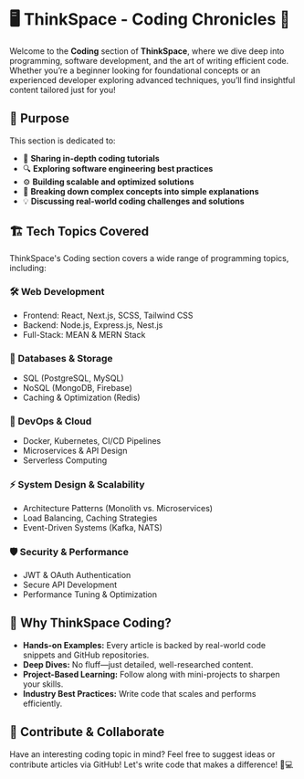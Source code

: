 # 🖥️ ThinkSpace - Coding Chronicles 🚀

Welcome to the **Coding** section of **ThinkSpace**, where we dive deep into programming, software development, and the art of writing efficient code. Whether you’re a beginner looking for foundational concepts or an experienced developer exploring advanced techniques, you’ll find insightful content tailored just for you!

## 🎯 Purpose

This section is dedicated to:
- 📜 **Sharing in-depth coding tutorials**
- 🔍 **Exploring software engineering best practices**
- ⚙️ **Building scalable and optimized solutions**
- 🚀 **Breaking down complex concepts into simple explanations**
- 💡 **Discussing real-world coding challenges and solutions**

## 🏗 Tech Topics Covered

ThinkSpace's Coding section covers a wide range of programming topics, including:

### **🛠 Web Development**
- Frontend: React, Next.js, SCSS, Tailwind CSS
- Backend: Node.js, Express.js, Nest.js
- Full-Stack: MEAN & MERN Stack

### **💾 Databases & Storage**
- SQL (PostgreSQL, MySQL)
- NoSQL (MongoDB, Firebase)
- Caching & Optimization (Redis)

### **📡 DevOps & Cloud**
- Docker, Kubernetes, CI/CD Pipelines
- Microservices & API Design
- Serverless Computing

### **⚡️ System Design & Scalability**
- Architecture Patterns (Monolith vs. Microservices)
- Load Balancing, Caching Strategies
- Event-Driven Systems (Kafka, NATS)

### **🛡 Security & Performance**
- JWT & OAuth Authentication
- Secure API Development
- Performance Tuning & Optimization

## 📌 Why ThinkSpace Coding?

- **Hands-on Examples:** Every article is backed by real-world code snippets and GitHub repositories.
- **Deep Dives:** No fluff—just detailed, well-researched content.
- **Project-Based Learning:** Follow along with mini-projects to sharpen your skills.
- **Industry Best Practices:** Write code that scales and performs efficiently.

## 🤝 Contribute & Collaborate

Have an interesting coding topic in mind? Feel free to suggest ideas or contribute articles via GitHub!
Let's write code that makes a difference! 🚀💻
